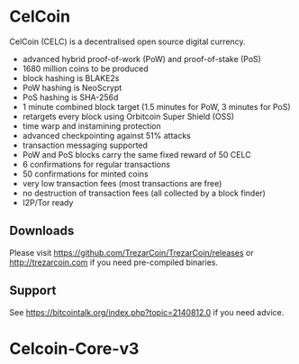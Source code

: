 CelCoin
===========

CelCoin (CELC) is a decentralised open source digital currency.

 - advanced hybrid proof-of-work (PoW) and proof-of-stake (PoS)
 - 1680 million coins to be produced
 - block hashing is BLAKE2s
 - PoW hashing is NeoScrypt
 - PoS hashing is SHA-256d
 - 1 minute combined block target (1.5 minutes for PoW, 3 minutes for PoS)
 - retargets every block using Orbitcoin Super Shield (OSS)
 - time warp and instamining protection
 - advanced checkpointing against 51% attacks
 - transaction messaging supported
 - PoW and PoS blocks carry the same fixed reward of 50 CELC
 - 6 confirmations for regular transactions
 - 50 confirmations for minted coins
 - very low transaction fees (most transactions are free)
 - no destruction of transaction fees (all collected by a block finder)
 - I2P/Tor ready


Downloads
--------

Please visit https://github.com/TrezarCoin/TrezarCoin/releases or
http://trezarcoin.com if you need pre-compiled binaries.


Support
-------

See https://bitcointalk.org/index.php?topic=2140812.0 if you need advice.
# Celcoin-Core-v3
